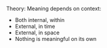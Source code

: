 Theory:
Meaning depends on context:
- Both internal, within
- External, in time
- External, in space
- Nothing is meaningful on its own

